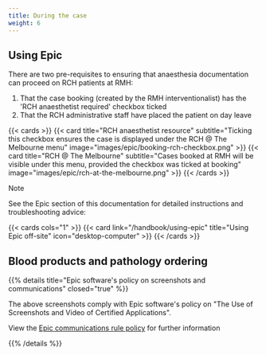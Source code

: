 ```yaml
---
title: During the case
weight: 6
---
```

## Using Epic

There are two pre-requisites to ensuring that anaesthesia documentation can proceed on RCH patients at RMH:
1. That the case booking (created by the RMH interventionalist) has the 'RCH anaesthetist required' checkbox ticked
2. That the RCH administrative staff have placed the patient on day leave

{{< cards >}}
    {{< card title="RCH anaesthetist resource" subtitle="Ticking this checkbox ensures the case is displayed under the RCH @ The Melbourne menu" image="images/epic/booking-rch-checkbox.png" >}}
    {{< card title="RCH @ The Melbourne" subtitle="Cases booked at RMH will be visible under this menu, provided the checkbox was ticked at booking" image="images/epic/rch-at-the-melbourne.png" >}}
{{< /cards >}}

> [!NOTE]
>See the Epic section of this documentation for detailed instructions and troubleshooting advice:

{{< cards cols="1" >}}
{{< card link="/handbook/using-epic" title="Using Epic off-site" icon="desktop-computer" >}}
{{< /cards >}}

## Blood products and pathology ordering

{{% details title="Epic software's policy on screenshots and communications" closed="true" %}}

The above screenshots comply with Epic software's policy on "The Use of Screenshots and Video of Certified Applications".

View the [Epic communications rule policy](https://www.epic.com/commsrulepolicy/) for further information

{{% /details %}}